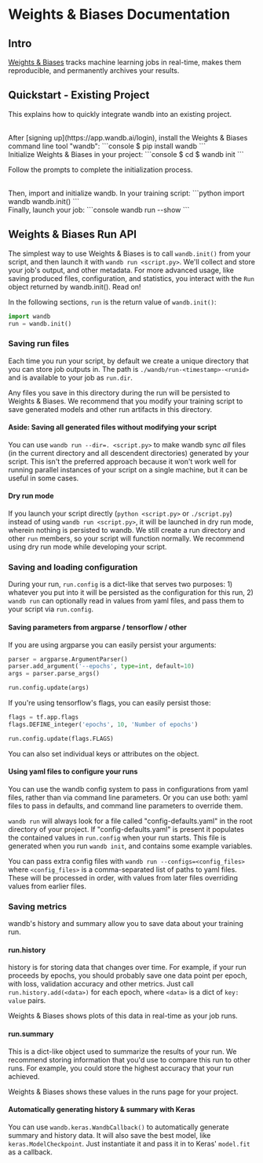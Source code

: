 # Weights & Biases Documentation

## Intro

[Weights & Biases](http://wandb.com) tracks machine learning jobs in real-time, makes them reproducible, and permanently archives your results.

## Quickstart - Existing Project

This explains how to quickly integrate wandb into an existing project.

<br>
After [signing up](https://app.wandb.ai/login), install the Weights & Biases command line tool "wandb":
```console
$ pip install wandb
```

<br>
Initialize Weights & Biases in your project:
```console
$ cd <project_directory>
$ wandb init
```

Follow the prompts to complete the initialization process.

<br>
Then, import and initialize wandb. In your training script:
```python
import wandb
wandb.init()
```

<br>
Finally, launch your job:
```console
wandb run --show <train.py>
```

## Weights & Biases Run API

The simplest way to use Weights & Biases is to call `wandb.init()` from your script, and then launch it with `wandb run <script.py>`. We'll collect and store your job's output, and other metadata. For more advanced usage, like saving produced files, configuration, and statistics, you interact with the `Run` object returned by wandb.init(). Read on!

In the following sections, `run` is the return value of `wandb.init()`:

```python
import wandb
run = wandb.init()
```

### Saving run files

Each time you run your script, by default we create a unique directory that you can store job outputs in. The path is `./wandb/run-<timestamp>-<runid>` and is available to your job as `run.dir`.

Any files you save in this directory during the run will be persisted to Weights & Biases. We recommend that you modify your training script to save generated models and other run artifacts in this directory.

#### Aside: Saving all generated files without modifying your script

You can use `wandb run --dir=. <script.py>` to make wandb sync _all_ files (in the current directory and all descendent directories) generated by your script. This isn't the preferred approach because it won't work well for running parallel instances of your script on a single machine, but it can be useful in some cases.

#### Dry run mode

If you launch your script directly (`python <script.py>` or `./script.py`) instead of using `wandb run <script.py>`, it will be launched in dry run mode, wherein nothing is persisted to wandb. We still create a run directory and other `run` members, so your script will function normally. We recommend using dry run mode while developing your script.

### Saving and loading configuration

During your run, `run.config` is a dict-like that serves two purposes: 1) whatever you put into it will be persisted as the configuration for this run, 2) `wandb run` can optionally read in values from yaml files, and pass them to your script via `run.config`.

#### Saving parameters from argparse / tensorflow / other

If you are using argparse you can easily persist your arguments:

```python
parser = argparse.ArgumentParser()
parser.add_argument('--epochs', type=int, default=10)
args = parser.parse_args()

run.config.update(args)
```

If you're using tensorflow's flags, you can easily persist those:

```python
flags = tf.app.flags
flags.DEFINE_integer('epochs', 10, 'Number of epochs')

run.config.update(flags.FLAGS)
```

You can also set individual keys or attributes on the object.

#### Using yaml files to configure your runs

You can use the wandb config system to pass in configurations from yaml files, rather than via command line parameters. Or you can use both: yaml files to pass in defaults, and command line parameters to override them.

`wandb run` will always look for a file called "config-defaults.yaml" in the root directory of your project. If "config-defaults.yaml" is present it populates the contained values in `run.config` when your run starts. This file is generated when you run `wandb init`, and contains some example variables.

You can pass extra config files with `wandb run --configs=<config_files>` where `<config_files>` is a comma-separated list of paths to yaml files. These will be processed in order, with values from later files overriding values from earlier files.

### Saving metrics

wandb's history and summary allow you to save data about your training run.

#### run.history

history is for storing data that changes over time. For example, if your run proceeds by epochs, you should probably save one data point per epoch, with loss, validation accuracy and other metrics. Just call `run.history.add(<data>)` for each epoch, where `<data>` is a dict of `key: value` pairs.

Weights & Biases shows plots of this data in real-time as your job runs.

#### run.summary

This is a dict-like object used to summarize the results of your run. We recommend storing information that you'd use to compare this run to other runs. For example, you could store the highest accuracy that your run achieved.

Weights & Biases shows these values in the runs page for your project.

#### Automatically generating history & summary with Keras

You can use `wandb.keras.WandbCallback()` to automatically generate summary and history data. It will also save the best model, like `keras.ModelCheckpoint`. Just instantiate it and pass it in to Keras' `model.fit` as a callback.
